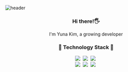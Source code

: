 ![header](https://capsule-render.vercel.app/api?type=waving&color=auto&height=300&section=header&text=Yuna%20Kim&fontSize=90)

<h3 align="center">Hi there!🖐</h3>

<p align="center">
I'm Yuna Kim, a growing developer
</p>

<h3 align="center">📖 Technology Stack 📖</h3>

<p align="center">
<img src="https://img.shields.io/badge/JavaScript-yellow?style=for-the-badge&logo=appveyor&logoColor=white"/></a>&nbsp
<img src="https://img.shields.io/badge/Springboot-81C147?style=for-the-badge&logo=appveyor&logoColor=white"/></a>&nbsp
<img src="https://img.shields.io/badge/MySQL-blue?style=for-the-badge&logo=appveyor&logoColor=white"/></a>&nbsp
<br>
<img src="https://img.shields.io/badge/Css3-skyblue?style=for-the-badge&logo=appveyor&logoColor=white"/></a>&nbsp
<img src="https://img.shields.io/badge/HTML5-db4455?style=for-the-badge&logo=appveyor&logoColor=white"/></a>&nbsp
<img src="https://img.shields.io/badge/git-000000?style=for-the-badge&logo=appveyor&logoColor=white"/></a>&nbsp
</p>

